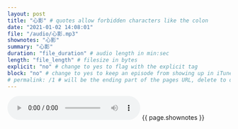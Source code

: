 ```yaml
---
layout: post
title: "心影" # quotes allow forbidden characters like the colon
date: "2021-01-02 14:08:01"
file: "/audio/心影.mp3"
shownotes: "心影"
summary: "心影"
duration: "file_duration" # audio length in min:sec
length: "file_length" # filesize in bytes
explicit: "no" # change to yes to flag with the explicit tag
block: "no" # change to yes to keep an episode from showing up in iTunes
# permalink: /1 # will be the ending part of the pages URL, delete to default to the title
---
```


<audio controls>
<source src="{{site.url}}{{site.baseurl}}{{ page.file }}" type="audio/x-mp3">
Your browser does not support the audio element.
</audio>
{{ page.shownotes }}
